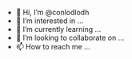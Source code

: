 - 👋 Hi, I’m @conlodlodh
- 👀 I’m interested in ...
- 🌱 I’m currently learning ...
- 💞️ I’m looking to collaborate on ...
- 📫 How to reach me ...

<!---
conlodlodh/conlodlodh is a ✨ special ✨ reposit.md` (this file) appears on your GitHub profile.
You can click the Preview link
